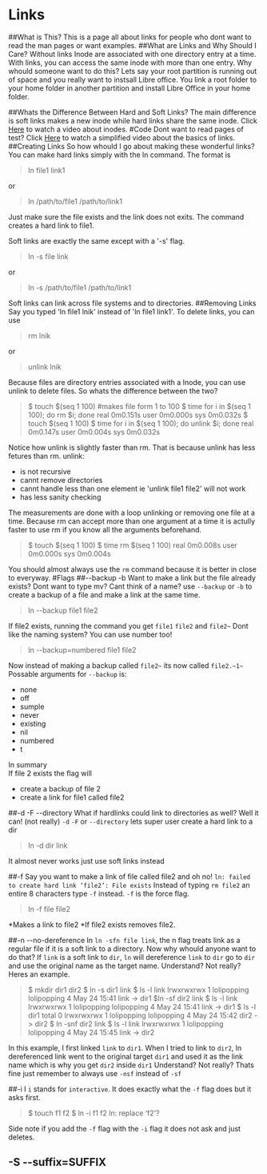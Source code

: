 # Links
##What is This?
This is a page all about links for people who dont want to read the man pages or want examples.
##What are Links and Why Should I Care?
Without links Inode are associated with one directory entry at a time.
With links, you can access the same inode with more than one entry.
Why whould someone want to do this?
Lets say your root partition is running out of space and you really want to instsall Libre office.
You link a root folder to your home folder in another partition and install Libre Office in your home folder. 

##Whats the Difference Between Hard and Soft Links?
The main difference is soft links makes a new inode while hard links share the same inode.
Click [Here](www.youtube.com/watch?v=j_BgOf2Ti-s) to watch a video about inodes.
#Code 
Dont want to read pages of test?
Click [Here](https://www.youtube.com/watch?v=LPIMLR4simU) to watch a simplified video about the basics of links.
##Creating Links
So how whould I go about making these wonderful links?
You can make hard links simply with the ln command.
The format is 

> ln file1 link1

or

> ln /path/to/file1 /path/to/link1

Just make sure the file exists and the link does not exits.
The command creates a hard link to file1.

Soft links are exactly the same except with a '-s' flag.

> ln -s file link

or

> ln -s /path/to/file1 /path/to/link1

Soft links can link across file systems and to directories.
##Removing Links
Say you typed 'ln file1 lnik' instead of 'ln file1 link1'.
To delete links, you can use

> rm lnik

or 

> unlink lnik 

Because files are directory entries associated with a Inode, you can use unlink to delete files.
So whats the difference between the two?

> $ touch $(seq 1 100) #makes file form 1 to 100
> $ time for i in $(seq 1 100); do rm $i; done
> real	0m0.151s
> user	0m0.000s
> sys	0m0.032s
> $ touch $(seq 1 100)
> $ time for i in $(seq 1 100); do unlink $i; done
> real	0m0.147s
> user	0m0.004s
> sys	0m0.032s

Notice how unlink is slightly faster than rm.
That is because unlink has less fetures than rm.
unlink:
* is not recursive
* cannt remove directories
* cannt handle less than one element ie 'unlink file1 file2' will not work
* has less sanity checking

The measurements are done with a loop unlinking or removing one file at a time.
Because rm can accept more than one argument at a time it is actully faster to use rm if you know all the arguments beforehand.

> $ touch $(seq 1 100)
> $ time rm $(seq 1 100)
> real	0m0.008s
> user	0m0.000s
> sys	0m0.004s

You should almost always use the `rm` command because it is better in close to everyway. 
#Flags
##--backup -b
Want to make a link but the file already exists?
Dont want to type mv?
Cant think of a name?
use `--backup` or `-b` to create a backup of a file and make a link at the same time.

>ln --backup file1 file2

If file2 exists, running the command you get `file1` `file2` and `file2~`
Dont like the naming system? 
You can use number too!

>ln --backup=numbered file1 file2

Now instead of making a backup called `file2~` its now called `file2.~1~`
Possable arguments for `--backup` is:
* none
* off
* sumple
* never
* existing
* nil
* numbered 
* t

In summary  
If file 2 exists the flag will 
* create a backup of file 2
* create a link for file1 called file2

##-d -F --directory
What if hardlinks could link to directories as well?
Well it can! (not really)
`-d` `-F` or `--directory`
lets super user create a hard link to a dir 

> ln -d dir link

It almost never works just use soft links instead

##-f
Say you want to make a link of file called file2 and oh no!
`ln: failed to create hard link ‘file2’: File exists`
Instead of typing `rm file2` an entire 8 characters type `-f` instead.
`-f` is the force flag.

> ln -f file file2

*Makes a link to file2
*If file2 exists removes file2.

##-n --no-dereference
In `ln -sfn file link`, the n flag treats link as a regular file if it is a soft link to a directory. 
Now why whould anyone want to do that?
If `link` is a soft link to `dir`, `ln` will dereference `link` to `dir` go to `dir` and use the original name as the target name.
Understand? Not really? Heres an example.

> $ mkdir dir1 dir2
> $ ln -s dir1 link
> $ ls -l link
> lrwxrwxrwx 1 lolipopping lolipopping 4 May 24 15:41 link -> dir1
> $ln -sf dir2 link
> $ ls -l link
> lrwxrwxrwx 1 lolipopping lolipopping 4 May 24 15:41 link -> dir1
> $ ls -l dir1
> total 0
> lrwxrwxrwx 1 lolipopping lolipopping 4 May 24 15:42 dir2 -> dir2
> $ ln -snf dir2 link
> $ ls -l link
> lrwxrwxrwx 1 lolipopping lolipopping 4 May 24 15:45 link -> dir2


In this example, I first linked `link` to `dir1`.
When I tried to link to `dir2`, ln dereferenced link went to the original target `dir1` and used it as the link name which is why you get `dir2` inside `dir1`
Understand? Not really?
Thats fine just remember to always use `-nsf` instead of `-sf` 

##-i
I `i` stands for `interactive`.
It does exactly what the `-f` flag does but it asks first.

> $ touch f1 f2
> $ ln -i f1 f2
> ln: replace ‘f2’?

Side note if you add the `-f` flag with the `-i` flag it does not ask and just deletes. 

## -S --suffix=SUFFIX

